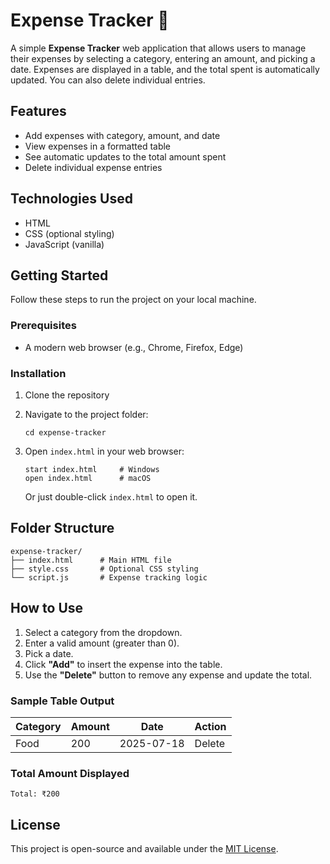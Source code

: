 # Expense Tracker 💸

A simple **Expense Tracker** web application that allows users to manage their expenses by selecting a category, entering an amount, and picking a date. Expenses are displayed in a table, and the total spent is automatically updated. You can also delete individual entries.

## Features

- Add expenses with category, amount, and date
- View expenses in a formatted table
- See automatic updates to the total amount spent
- Delete individual expense entries

## Technologies Used

- HTML
- CSS (optional styling)
- JavaScript (vanilla)

## Getting Started

Follow these steps to run the project on your local machine.

### Prerequisites

- A modern web browser (e.g., Chrome, Firefox, Edge)

### Installation

1. Clone the repository

2. Navigate to the project folder:

   ```
   cd expense-tracker
   ```

3. Open `index.html` in your web browser:

   ```
   start index.html     # Windows
   open index.html      # macOS
   ```

   Or just double-click `index.html` to open it.

## Folder Structure

```
expense-tracker/
├── index.html      # Main HTML file
├── style.css       # Optional CSS styling
└── script.js       # Expense tracking logic
```

## How to Use

1. Select a category from the dropdown.
2. Enter a valid amount (greater than 0).
3. Pick a date.
4. Click **"Add"** to insert the expense into the table.
5. Use the **"Delete"** button to remove any expense and update the total.

### Sample Table Output

| Category | Amount | Date       | Action   |
|----------|--------|------------|----------|
| Food     | 200    | 2025-07-18 | Delete   |

### Total Amount Displayed

```
Total: ₹200
```



## License

This project is open-source and available under the [MIT License](LICENSE).


